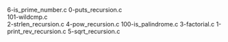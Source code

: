 6-is_prime_number.c
0-puts_recursion.c  
101-wildcmp.c            
2-strlen_recursion.c 
4-pow_recursion.c
100-is_palindrome.c 
3-factorial.c
1-print_rev_recursion.c
5-sqrt_recursion.c
